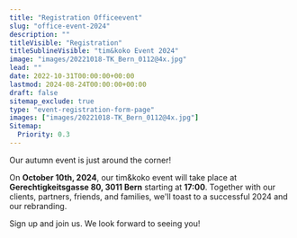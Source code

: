 ```yaml
---
title: "Registration Officeevent"
slug: "office-event-2024"
description: ""
titleVisible: "Registration"
titleSublineVisible: "tim&koko Event 2024"
image: "images/20221018-TK_Bern_0112@4x.jpg"
lead: ""
date: 2022-10-31T00:00:00+00:00
lastmod: 2024-08-24T00:00:00+00:00
draft: false
sitemap_exclude: true
type: "event-registration-form-page"
images: ["images/20221018-TK_Bern_0112@4x.jpg"]
Sitemap:
  Priority: 0.3
---
```


Our  autumn event is just around the corner!

On **October 10th, 2024**, our tim&koko event will take place at **Gerechtigkeitsgasse 80, 3011 Bern** starting at **17:00**. Together with our clients, partners, friends, and families, we'll toast to a successful 2024 and our rebranding.

Sign up and join us. We look forward to seeing you!
